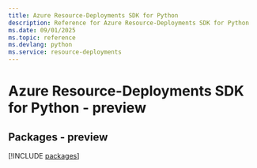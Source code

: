 ```yaml
---
title: Azure Resource-Deployments SDK for Python
description: Reference for Azure Resource-Deployments SDK for Python
ms.date: 09/01/2025
ms.topic: reference
ms.devlang: python
ms.service: resource-deployments
---
```

# Azure Resource-Deployments SDK for Python - preview
## Packages - preview
[!INCLUDE [packages](resource-deployments-index.md)]